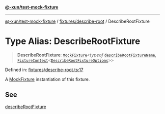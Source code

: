 [**@-xun/test-mock-fixture**](../../../README.md)

***

[@-xun/test-mock-fixture](../../../README.md) / [fixtures/describe-root](../README.md) / DescribeRootFixture

# Type Alias: DescribeRootFixture

> **DescribeRootFixture**: [`MockFixture`](../../../types/fixtures/type-aliases/MockFixture.md)\<*typeof* [`describeRootFixtureName`](../variables/describeRootFixtureName.md), [`FixtureContext`](../../../types/fixtures/type-aliases/FixtureContext.md)\<[`DescribeRootFixtureOptions`](DescribeRootFixtureOptions.md)\>\>

Defined in: [fixtures/describe-root.ts:17](https://github.com/Xunnamius/test-utils/blob/a9b840fe53d5a76c20197dcb52c5564e63e661b4/packages/test-mock-fixture/src/fixtures/describe-root.ts#L17)

A [MockFixture](../../../types/fixtures/type-aliases/MockFixture.md) instantiation of this fixture.

## See

[describeRootFixture](../functions/describeRootFixture.md)
